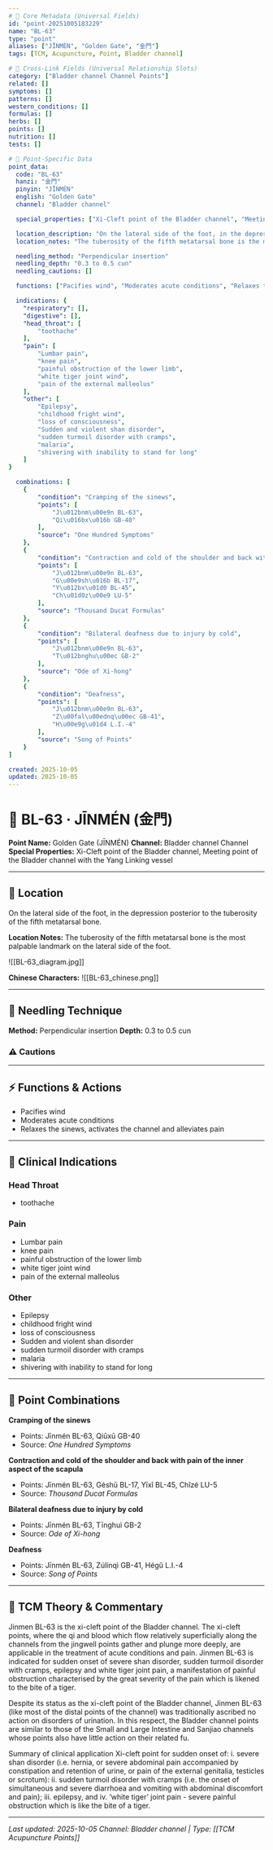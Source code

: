 ```yaml
---
# 🔹 Core Metadata (Universal Fields)
id: "point-20251005183229"
name: "BL-63"
type: "point"
aliases: ["JĪNMÉN", "Golden Gate", "金門"]
tags: [TCM, Acupuncture, Point, Bladder channel]

# 🔹 Cross-Link Fields (Universal Relationship Slots)
category: ["Bladder channel Channel Points"]
related: []
symptoms: []
patterns: []
western_conditions: []
formulas: []
herbs: []
points: []
nutrition: []
tests: []

# 🔹 Point-Specific Data
point_data:
  code: "BL-63"
  hanzi: "金門"
  pinyin: "JĪNMÉN"
  english: "Golden Gate"
  channel: "Bladder channel"

  special_properties: ["Xi-Cleft point of the Bladder channel", "Meeting point of the Bladder channel with the Yang Linking vessel"]

  location_description: "On the lateral side of the foot, in the depression posterior to the tuberosity of the fifth metatarsal bone."
  location_notes: "The tuberosity of the fifth metatarsal bone is the most palpable landmark on the lateral side of the foot."

  needling_method: "Perpendicular insertion"
  needling_depth: "0.3 to 0.5 cun"
  needling_cautions: []

  functions: ["Pacifies wind", "Moderates acute conditions", "Relaxes the sinews, activates the channel and alleviates pain"]

  indications: {
    "respiratory": [],
    "digestive": [],
    "head_throat": [
        "toothache"
    ],
    "pain": [
        "Lumbar pain",
        "knee pain",
        "painful obstruction of the lower limb",
        "white tiger joint wind",
        "pain of the external malleolus"
    ],
    "other": [
        "Epilepsy",
        "childhood fright wind",
        "loss of consciousness",
        "Sudden and violent shan disorder",
        "sudden turmoil disorder with cramps",
        "malaria",
        "shivering with inability to stand for long"
    ]
}

  combinations: [
    {
        "condition": "Cramping of the sinews",
        "points": [
            "J\u012bnm\u00e9n BL-63",
            "Qi\u016bx\u016b GB-40"
        ],
        "source": "One Hundred Symptoms"
    },
    {
        "condition": "Contraction and cold of the shoulder and back with pain of the inner aspect of the scapula",
        "points": [
            "J\u012bnm\u00e9n BL-63",
            "G\u00e9sh\u016b BL-17",
            "Y\u012bx\u01d0 BL-45",
            "Ch\u01d0z\u00e9 LU-5"
        ],
        "source": "Thousand Ducat Formulas"
    },
    {
        "condition": "Bilateral deafness due to injury by cold",
        "points": [
            "J\u012bnm\u00e9n BL-63",
            "T\u012bnghu\u00ec GB-2"
        ],
        "source": "Ode of Xi-hong"
    },
    {
        "condition": "Deafness",
        "points": [
            "J\u012bnm\u00e9n BL-63",
            "Z\u00fal\u00ednq\u00ec GB-41",
            "H\u00e9g\u01d4 L.I.-4"
        ],
        "source": "Song of Points"
    }
]

created: 2025-10-05
updated: 2025-10-05
---
```


# 📍 BL-63 · JĪNMÉN (金門)

**Point Name:** Golden Gate (JĪNMÉN)
**Channel:** Bladder channel Channel
**Special Properties:** Xi-Cleft point of the Bladder channel, Meeting point of the Bladder channel with the Yang Linking vessel

---

## 📍 Location

On the lateral side of the foot, in the depression posterior to the tuberosity of the fifth metatarsal bone.

**Location Notes:**
The tuberosity of the fifth metatarsal bone is the most palpable landmark on the lateral side of the foot.

![[BL-63_diagram.jpg]]

**Chinese Characters:** ![[BL-63_chinese.png]]

---

## 🔧 Needling Technique

**Method:** Perpendicular insertion
**Depth:** 0.3 to 0.5 cun

### ⚠️ Cautions

---

## ⚡ Functions & Actions
- Pacifies wind
- Moderates acute conditions
- Relaxes the sinews, activates the channel and alleviates pain

---

## 🎯 Clinical Indications

### Head Throat
- toothache

### Pain
- Lumbar pain
- knee pain
- painful obstruction of the lower limb
- white tiger joint wind
- pain of the external malleolus

### Other
- Epilepsy
- childhood fright wind
- loss of consciousness
- Sudden and violent shan disorder
- sudden turmoil disorder with cramps
- malaria
- shivering with inability to stand for long

---

## 🔗 Point Combinations

**Cramping of the sinews**
- Points: Jīnmén BL-63, Qiūxū GB-40
- Source: *One Hundred Symptoms*

**Contraction and cold of the shoulder and back with pain of the inner aspect of the scapula**
- Points: Jīnmén BL-63, Géshū BL-17, Yīxǐ BL-45, Chǐzé LU-5
- Source: *Thousand Ducat Formulas*

**Bilateral deafness due to injury by cold**
- Points: Jīnmén BL-63, Tīnghuì GB-2
- Source: *Ode of Xi-hong*

**Deafness**
- Points: Jīnmén BL-63, Zúlínqì GB-41, Hégǔ L.I.-4
- Source: *Song of Points*

---

## 🧬 TCM Theory & Commentary

Jinmen BL-63 is the xi-cleft point of the Bladder channel. The xi-cleft points, where the qi and blood which flow relatively superficially along the channels from the jingwell points gather and plunge more deeply, are applicable in the treatment of acute conditions and pain. Jinmen BL-63 is indicated for sudden onset of severe shan disorder, sudden turmoil disorder with cramps, epilepsy and white tiger joint pain, a manifestation of painful obstruction characterised by the great severity of the pain which is likened to the bite of a tiger.

Despite its status as the xi-cleft point of the Bladder channel, Jinmen BL-63 (like most of the distal points of the channel) was traditionally ascribed no action on disorders of urination. In this respect, the Bladder channel points are similar to those of the Small and Large Intestine and Sanjiao channels whose points also have little action on their related fu.

Summary of clinical application
Xi-cleft point for sudden onset of: i. severe shan disorder (i.e. hernia, or severe abdominal pain accompanied by constipation and retention of urine, or pain of the external genitalia, testicles or scrotum): ii. sudden turmoil disorder with cramps (i.e. the onset of simultaneous and severe diarrhoea and vomiting with abdominal discomfort and pain); iii. epilepsy, and iv. ‘white tiger’ joint pain - severe painful obstruction which is like the bite of a tiger.

---

*Last updated: 2025-10-05*
*Channel: Bladder channel | Type: [[TCM Acupuncture Points]]*
